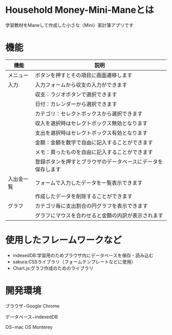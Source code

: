 # Household Money-Mini-Maneとは
学習教材をManeして作成した小さな（Mini）家計簿アプリです

# 機能
|機能|説明|
|----|----|
|メニュー|ボタンを押すとその項目に画面遷移します|
|入力|入力フォームから収支の入力ができます|
||収支：ラジオボタンで選択できます|
||日付：カレンダーから選択できます|
||カテゴリ：セレクトボックスから選択できます|
||収入を選択時はセレクトボックス無効となります|
||支出を選択時はセレクトボックス有効となります|
||金額：金額を数字で自由に記入することができます|
||メモ：買ったものを自由に記入することができます|
||登録ボタンを押すとブラウザのデータベースにデータを保存します|
|入出金一覧|フォームで入力したデータを一覧表示できます|
||作成したデータを削除することができます|
|グラフ| カテゴリ毎に支出割合の円グラフを表示できます|
||グラフにマウスを合わせると金額の内訳が表示されます|

# 使用したフレームワークなど
- indexedDB:学習用のためブラウザ内にデータベースを保存・読み込む
- sakura:CSSライブラリ（フォームテンプレートなどに使用）
- Chart.js:グラフ作成のためのライブラリ

# 開発環境
ブラウザ−Google Chrome

データベース−indexedDB

OS−mac OS Monterey
